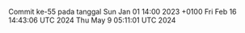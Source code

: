 Commit ke-55 pada tanggal Sun Jan 01 14:00 2023 +0100
Fri Feb 16 14:43:06 UTC 2024
Thu May  9 05:11:01 UTC 2024
